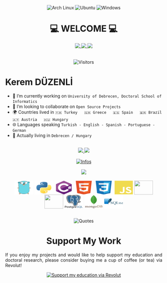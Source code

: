 <div align="center" style="display: inline_block">

![Arch Linux](https://img.shields.io/badge/Arch_Linux-1793D1?style=for-the-badge&logo=arch-linux&logoColor=white)
![Ubuntu](https://img.shields.io/badge/Ubuntu-orange?style=for-the-badge&logo=ubuntu&logoColor=white)
![Windows](https://img.shields.io/badge/Windows-0078D6?style=for-the-badge&logo=windows&logoColor=white)

</div>

<h1 align="center"> 💻 WELCOME 💻 </h1>

<div align="center" style="display: inline_block">
  <a href="https://github.com/KeremDUZENLI" target="_blank">
    <img align="center" src=https://img.shields.io/badge/github-%2324292e.svg?&style=for-the-badge&logo=github&logoColor=white style="margin-bottom: 5px;" /> 
  </a>
  <a href="https://www.linkedin.com/in/keremduzenli/" target="_blank">
    <img align="center" src=https://img.shields.io/badge/linkedin-%231E77B5.svg?&style=for-the-badge&logo=linkedin&logoColor=white style="margin-bottom: 5px;" /> 
  </a>
  <a href = "mailto:krmdznl97@gmail.com">
    <img align="center" src="https://img.shields.io/badge/Gmail-D14836?style=for-the-badge&logo=gmail&logoColor=white" target="_blank" style="margin-bottom: 5px;" target="_blank">
  </a>
</div>

<div align="center"> <br>

![Visitors](https://api.visitorbadge.io/api/visitors?path=KeremDUZENLI&labelColor=%23d9e3f0&countColor=%23697689&style=flat-square)

</div>

<p align="left">
  <h1> Kerem DÜZENLİ <br></h1>

- 🔭 I’m currently working on `University of Debrecen, Doctoral School of Informatics` <br>
- 👯 I’m looking to collaborate on `Open Source Projects` <br>
- 🌍 Countries lived in `🇹🇷 Turkey   🇬🇷 Greece   🇪🇸 Spain   🇧🇷 Brazil   🇦🇹 Austria   🇭🇺 Hungary` <br>
- 🌐 Languages speaking `Turkish - English - Spanish - Portuguese - German` <br>
- 📍 Actually living in `Debrecen / Hungary` <br>

</p>

<div align="center" style="display: block" > <br>
  <a href="https://github.com/KeremDUZENLI">
    <img height="180em" src="https://github-readme-stats.vercel.app/api?username=KeremDUZENLI&show_icons=true&theme=classic&include_all_commits=true&count_private=true"/>
    <img height="180em" src="https://github-readme-stats.vercel.app/api/top-langs/?username=KeremDUZENLI&layout=compact&langs_count=7&theme=classic&exclude_repo=python,c_sharp"/>
  </a>
</div>

<div align="center" style="display: block"><br>
  <a href="https://github.com/KeremDUZENLI" target="_blank">
    <img src="https://github-readme-streak-stats.herokuapp.com/?user=KeremDUZENLI&theme=classic&hide_border=false" alt="Infos" />
  </a>
</div>

<div align="center" style="display: block" > <br>
  <a href="https://github.com/KeremDUZENLI">
    <img src="https://github-profile-trophy.vercel.app/?username=KeremDUZENLI&theme=classic&no-frame=true&row=1&&margin-w=20&no-bg=true"/>
  </a>
</div>

<div align="center" style="display: inline_block" > <br>
  <img align="center" height="45" width="60" src="https://raw.githubusercontent.com/devicons/devicon/master/icons/go/go-original.svg"/>
  <img align="center" height="45" width="60" src="https://raw.githubusercontent.com/devicons/devicon/master/icons/python/python-original.svg">
  <img align="center" height="45" width="60" src="https://raw.githubusercontent.com/devicons/devicon/master/icons/csharp/csharp-original.svg">
  <img align="center" height="45" width="60" src="https://raw.githubusercontent.com/devicons/devicon/master/icons/html5/html5-original.svg">
  <img align="center" height="45" width="60" src="https://raw.githubusercontent.com/devicons/devicon/master/icons/css3/css3-original.svg">
  <img align="center" height="45" width="60" src="https://raw.githubusercontent.com/devicons/devicon/master/icons/javascript/javascript-plain.svg">

  <img align="center" height="45" width="60" src="https://www.vectorlogo.zone/logos/git-scm/git-scm-icon.svg"/>
  <img align="center" height="45" width="60" src="https://profilinator.rishav.dev/skills-assets/docker-original-wordmark.svg"/>

  <img align="center" height="45" width="60" src="https://raw.githubusercontent.com/devicons/devicon/master/icons/postgresql/postgresql-original-wordmark.svg"/>
  <img align="center" height="45" width="60" src="https://raw.githubusercontent.com/devicons/devicon/master/icons/mongodb/mongodb-original-wordmark.svg"/>
  <img align="center" height="45" width="60" src="https://raw.githubusercontent.com/devicons/devicon/master/icons/sqlite/sqlite-original-wordmark.svg"/>
</div>

<div align="center" style="display: block"> <br>

![Quotes](https://quotes-github-readme.vercel.app/api?type=horizontal&theme=classic&hide_border=false)

</div>

<div align="center" style="display: block">
  <h1>Support My Work</h1>
  <p align="justify">If you enjoy my projects and would like to help support my education and doctoral research, please consider buying me a cup of coffee (or tea) via Revolut!</p>
  <a href="https://revolut.me/krmdznl" target="_blank">
    <img src="https://img.shields.io/badge/Support%20My%20Projects-Donate%20via%20Revolut-orange?style=for-the-badge" alt="Support my education via Revolut" />
  </a>
</div>
